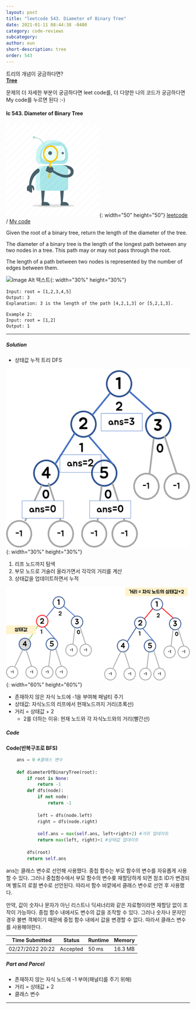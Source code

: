 ```yaml
---
layout: post
title: "leetcode 543. Diameter of Binary Tree"
date: 2021-01-11 08:44:38 -0400
category: code-reviews
subcategory: 
author: eun
short-description: tree
order: 543
---
```


트리의 개념이 궁금하다면?      
<a href="/data-structure/tree/">**Tree**</a>


문제의 더 자세한 부분이 궁금하다면 leet code를, 더 다양한 나의 코드가 궁금하다면 My code를 누르면 된다 :-)


#### lc 543. Diameter of Binary Tree
![Image Alt 텍스트](/assets/link.png){: width="50" height="50"} <a href="https://leetcode.com/problems/diameter-of-binary-tree/">leetcode</a>  /  <a href="https://github.com/JJungEEun/CodingTest/blob/main/interviews/chap14_%ED%8A%B8%EB%A6%AC/chap14_43_%EC%9D%B4%EC%A7%84%20%ED%8A%B8%EB%A6%AC%EC%9D%98%20%EC%A7%81%EA%B2%BD.ipynb">  My code</a>

Given the root of a binary tree, return the length of the diameter of the tree.

The diameter of a binary tree is the length of the longest path between any two nodes in a tree. This path may or may not pass through the root.

The length of a path between two nodes is represented by the number of edges between them.

![Image Alt 텍스트](https://assets.leetcode.com/uploads/2021/03/06/diamtree.jpg){: width="30%" height="30%"}     

``` 
Input: root = [1,2,3,4,5]
Output: 3
Explanation: 3 is the length of the path [4,2,1,3] or [5,2,1,3].
```
```
Example 2: 
Input: root = [1,2]
Output: 1
```

---
##### Solution
- 상태값 누적 트리 DFS

![Image Alt 텍스트](/assets/images/lc543_1.png){: width="30%" height="30%"}  
1. 리프 노드까지 탐색
2. 부모 노드로 거술러 올라가면서 각각의 거리를 계산
3. 상태값을 업데이트하면서 누적

![Image Alt 텍스트](/assets/images/lc543_2.png){: width="60%" height="60%"}  

- 존재하지 않은 자식 노드에 -1을 부여해 패널티 주기
- 상태값: 자식노드의 리프에서 현재노드까지 거리(초록선)
- 거리 = 상태값 + 2
    + 2를 더하는 이유: 현재 노드와 각 자식노드와의 거리(빨간선)

##### Code
**Code(반복구조로 BFS)**
```python
    ans = 0 #클래스 변수

    def diameterOfBinaryTree(root):
        if root is None:
            return -1
        def dfs(node):
            if not node:
                return -1
            
            left = dfs(node.left)
            right = dfs(node.right)
            
            self.ans = max(self.ans, left+right+2) #거리 업데이트
            return max(left, right)+1 #상태값 업데이트
        
        dfs(root)
        return self.ans
```

ans는 클래스 변수로 선언해 사용했다. 중첩 함수는 부모 함수의 변수를 자유롭게 사용할 수 있다. 그러나 중첩함수에서 부모 함수의 변수릊 재할당하게 되면 참조 ID가 변경되며 별도의 로컬 변수로 선언된다. 따라서 함수 바깥에서 클래스 변수로 선언 후 사용했다. 

만약, 값이 숫자나 문자가 아닌 리스트나 딕셔너리와 같은 자료형이라면 재할당 없이 조작이 가능하다. 중첩 함수 내에서도 변수의 값을 조작할 수 있다. 그러나 숫자나 문자인 경우 불변 객체이기 때문에 중첩 함수 내에서 값을 변경할 수 없다. 따라서 클래스 변수를 사용해야한다.

Time Submitted | Status | Runtime | Memory
---|---|---|---|
02/27/2022 20:22|Accepted|50 ms|16.3 MB

##### Part and Parcel
- 존재하지 않는 자식 노드에 -1 부여(패널티를 주기 위해)
- 거리 = 상태값 + 2
- 클래스 변수

---